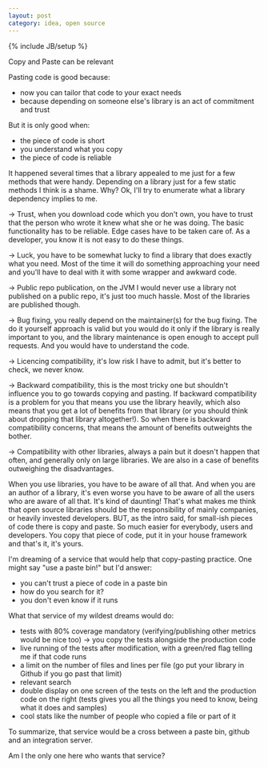 ```yaml
---
layout: post
category: idea, open source
---
```

{% include JB/setup %}

Copy and Paste can be relevant

Pasting code is good because:
- now you can tailor that code to your exact needs
- because depending on someone else's library is an act of commitment and trust

But it is only good when:
- the piece of code is short
- you understand what you copy
- the piece of code is reliable

It happened several times that a library appealed to me just for a few methods that were handy. Depending on a library just for a few static methods I think is a shame. Why? Ok, I'll try to enumerate what a library dependency implies to me.

&rarr; Trust, when you download code which you don't own, you have to trust that the person who wrote it knew what she or he was doing. The basic functionality has to be reliable. Edge cases have to be taken care of. As a developer, you know it is not easy to do these things.

&rarr; Luck, you have to be somewhat lucky to find a library that does exactly what you need. Most of the time it will do something approaching your need and you'll have to deal with it with some wrapper and awkward code.

&rarr; Public repo publication, on the JVM I would never use a library not published on a public repo, it's just too much hassle. Most of the libraries are published though.

&rarr; Bug fixing, you really depend on the maintainer(s) for the bug fixing. The do it yourself approach is valid but you would do it only if the library is really important to you, and the library maintenance is open enough to accept pull requests. And you would have to understand the code.

&rarr; Licencing compatibility, it's low risk I have to admit, but it's better to check, we never know.

&rarr; Backward compatibility, this is the most tricky one but shouldn't influence you to go towards copying and pasting. If backward compatibility is a problem for you that means you use the library heavily, which also means that you get a lot of benefits from that library (or you should think about dropping that library altogether!). So when there is backward compatibility concerns, that means the amount of benefits outweights the bother.

&rarr; Compatibility with other libraries, always a pain but it doesn't happen that often, and generally only on large libraries. We are also in a case of benefits outweighing the disadvantages.

When you use libraries, you have to be aware of all that. And when you are an author of a library, it's even worse you have to be aware of all the users who are aware of all that. It's kind of daunting! That's what makes me think that open source libraries should be the responsibility of mainly companies, or heavily invested developers.
BUT, as the intro said, for small-ish pieces of code there is copy and paste. So much easier for everybody, users and developers. You copy that piece of code, put it in your house framework and that's it, it's yours.

I'm dreaming of a service that would help that copy-pasting practice. One might say "use a paste bin!" but I'd answer:
- you can't trust a piece of code in a paste bin
- how do you search for it?
- you don't even know if it runs

What that service of my wildest dreams would do:
- tests with 80% coverage mandatory (verifying/publishing other metrics would be nice too) -> you copy the tests alongside the production code
- live running of the tests after modification, with a green/red flag telling me if that code runs
- a limit on the number of files and lines per file (go put your library in Github if you go past that limit)
- relevant search
- double display on one screen of the tests on the left and the production code on the right (tests gives you all the things you need to know, being what it does and samples)
- cool stats like the number of people who copied a file or part of it

To summarize, that service would be a cross between a paste bin, github and an integration server.

Am I the only one here who wants that service?
